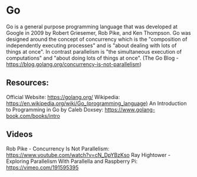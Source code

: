 # Go

Go is a general purpose programming language that was developed at Google in 2009 by Robert Griesemer, Rob Pike, and Ken Thompson. Go was designed around the concept of concurrency which is the "composition of independently executing processes" and is "about dealing with lots of things at once". In contrast parallelism is "the simultaneous execution of computations" and "about doing lots of things at once". (The Go Blog - https://blog.golang.org/concurrency-is-not-parallelism)

## Resources:

Official Website: https://golang.org/
Wikipedia: https://en.wikipedia.org/wiki/Go_(programming_language)
An Introduction to Programming in Go by Caleb Doxsey: https://www.golang-book.com/books/intro

## Videos

Rob Pike - Concurrency Is Not Parallelism: https://www.youtube.com/watch?v=cN_DpYBzKso
Ray Hightower - Exploring Parallelism With Parallella and Raspberry Pi: https://vimeo.com/191595395